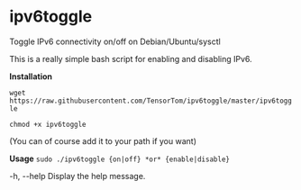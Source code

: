 # ipv6toggle
Toggle IPv6 connectivity on/off on Debian/Ubuntu/sysctl

This is a really simple bash script for enabling and disabling IPv6.

**Installation**

`wget https://raw.githubusercontent.com/TensorTom/ipv6toggle/master/ipv6toggle`

`chmod +x ipv6toggle`

(You can of course add it to your path if you want)

**Usage**
`sudo ./ipv6toggle {on|off} *or* {enable|disable}`

   -h, --help           Display the help message.
